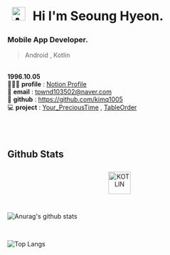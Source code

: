 # <img style="margin: 10px" src="https://profilinator.rishav.dev/skills-assets/android-original-wordmark.svg" alt="ANDROID" height="30" /> Hi I'm Seoung Hyeon.


### Mobile App Developer. 
> Android , Kotlin 

<!-- 🌱 I’m currently learning 
🙋🏻‍♂️ **Profile** : [Notion Profile](https://melon-snake-63f.notion.site/Legend-ff23a9b65f6743dc8aef70e8cb852d2d) <br><br>
🌊 **Contact** : tpwnd103502@naver.com <br><br>
 -->

<br> **1996.10.05** <br>
🙋🏻‍♂️ **profile** : [Notion Profile](https://melon-snake-63f.notion.site/Legend-ff23a9b65f6743dc8aef70e8cb852d2d)<br>
🌊 **email** :  tpwnd103502@naver.com<br>
🌟 **github** : https://github.com/kimq1005<br>
💻 **project** : [Your_PreciousTime](https://github.com/kimq1005/YourPrecious_Time-final-) , [TableOrder](https://github.com/kimq1005/TableOrder)

<br><br>



## Github Stats

<div align="center">

<img style="margin: 10px" src="https://profilinator.rishav.dev/skills-assets/kotlin-original-wordmark.svg" alt="KOTLIN" height="50" />  

</div><br>

![Anurag's github stats](https://github-readme-stats.vercel.app/api?username=kimq1005&show_icons=true&theme=tokyonight)

<br>

![Top Langs](https://github-readme-stats.vercel.app/api/top-langs/?username=kimq1005&layout=compact&theme=tokyonight)










<!---
kimq1005/kimq1005 is a ✨ special ✨ repository because its `README.md` (this file) appears on your GitHub profile.
You can click the Preview link to take a look at your changes.
--->
